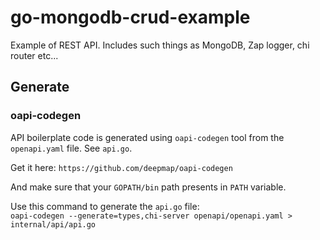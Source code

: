 # go-mongodb-crud-example
Example of REST API. Includes such things as MongoDB, Zap logger, chi router etc...

## Generate

### oapi-codegen

API boilerplate code is generated using `oapi-codegen` tool from the `openapi.yaml` file. See `api.go`.

Get it here:
`https://github.com/deepmap/oapi-codegen`

And make sure that your `GOPATH/bin` path presents in `PATH` variable.

Use this command to generate the `api.go` file:  
`oapi-codegen --generate=types,chi-server openapi/openapi.yaml > internal/api/api.go`